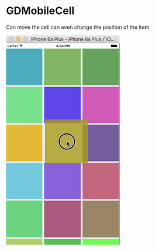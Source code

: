 # GDMobileCell
Can move the cell can even change the position of the item

![image](https://github.com/gdrakness/GDMobileCell/blob/master/GDMobileCell/MobileCell.gif)
